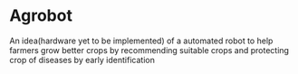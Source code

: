 # Agrobot
An idea(hardware yet to be implemented) of a automated robot to help farmers grow better crops by recommending suitable crops and protecting crop of diseases by early identification
